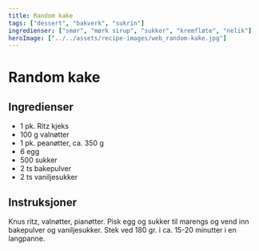 ```yaml
---
title: Random kake
tags: ["dessert", "bakverk", "sukrin"]
ingredienser: ["smør", "mørk sirup", "sukker", "kremfløte", "nelik"]
heroImage: ["../../assets/recipe-images/web_random-kake.jpg"]
---
```


# Random kake

## Ingredienser

- 1 pk. Ritz kjeks
- 100 g valnøtter
- 1 pk. peanøtter, ca. 350 g
- 6 egg
- 500 sukker
- 2 ts bakepulver
- 2 ts vaniljesukker

## Instruksjoner

Knus ritz, valnøtter, pianøtter. Pisk egg og sukker til marengs og vend inn bakepulver og vaniljesukker. Stek ved 180 gr. i ca. 15-20 minutter i en langpanne.
